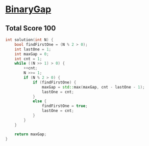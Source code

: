 # [BinaryGap](https://app.codility.com/programmers/lessons/1-iterations/binary_gap/)

## Total Score 100
```c++
int solution(int N) {
    bool findFirstOne = (N % 2 > 0);
    int lastOne = 1;
    int maxGap = 0;
    int cnt = 1;
    while ((N >> 1) > 0) {
        ++cnt;
        N >>= 1;
        if (N % 2 > 0) {
            if (findFirstOne) {
                maxGap = std::max(maxGap, cnt - lastOne - 1);
                lastOne = cnt;
            }
            else {
                findFirstOne = true;
                lastOne = cnt;
            }
        }
    }

    return maxGap;
}
```

